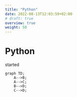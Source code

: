 ```yaml
---
title: "Python"
date: 2022-08-13T12:03:59+02:00
# draft: true
overview: true
weight: 50
---
```


# Python

started

```mermaid
graph TD;
    A-->B;
    A-->C;
    B-->D;
    C-->D;
```
